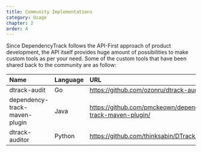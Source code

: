 ```yaml
---
title: Community Implementations
category: Usage
chapter: 2
order: 4
---
```


Since DependencyTrack follows the API-First approach of product development, the API itself provides huge amount
of possibilities to make custom tools as per your need.
Some of the custom tools that have been shared back to the community are as follow:

| Name | Language | URL |
|:---------|:--------|:--------|
| dtrack-audit | Go | <https://github.com/ozonru/dtrack-audit/> |
| dependency-track-maven-plugin | Java | <https://github.com/pmckeown/dependency-track-maven-plugin/> |
| dtrack-auditor | Python | <https://github.com/thinksabin/DTrackAuditor/> |

